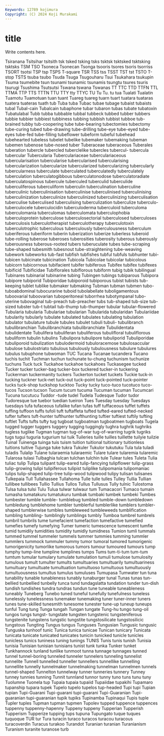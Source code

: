 ```yaml
---
Keywords: 12789 kojimura
Copyright: (C) 2024 Koji Murakami
---
```


# title

Write contents here.



 Tsiranana Tsitsihar tsitsith
tsk tsked tsking tsks tsktsk tsktsked tsktsking tsktsks TSM TSO
Tsoneca Tsonecan Tsonga tsooris tsores tsoris tsorriss TSORT tsotsi TSP
tsp TSPS T-square TSR TSS tss TSST TST tst TSTO
T-stop TSTS tsuba tsubo Tsuda Tsuga Tsugouharu Tsui Tsukahara tsukupin
Tsuma tsumebite tsun tsunami tsunamic tsunamis tsungtu tsures tsuris tsurugi
Tsushima Tsutsutsi Tswana tswana Tswanas TT TTC TTD TTFN TTL
TTMA TTP TTS TTTN TTU TTY tty TTYC TU Tu
Tu. tu tua Tualati Tualatin Tuamotu Tuamotuan tuan tuant Tuareg
tuareg tuarn tuart tuatara tuataras tuatera tuateras tuath tub Tuba
tuba Tubac tubae tubage tubaist tubaists tubal Tubal-cain Tubalcain tubaphone
tubar tubaron tubas tubate tubatoxin Tubatulabal Tubb tubba tubbable tubbal
tubbeck tubbed tubber tubbers tubbie tubbier tubbiest tubbiness tubbing tubbish
tubbist tubboe tub-brained tubby tub-coopering tube tube-bearing tubectomies tubectomy tube-curing
tubed tube-drawing tube-drilling tube-eye tube-eyed tube-eyes tube-fed tube-filling tubeflower tubeform
tubeful tubehead tubehearted tubeless tubelet tubelike tubemaker tubemaking tubeman tubemen
tubenose tube-nosed tuber Tuberaceae tuberaceous Tuberales tuberation tubercle tubercled tuberclelike
tubercles tubercul- tubercula tubercular Tubercularia Tuberculariaceae tuberculariaceous tubercularisation tubercularise tubercularised
tubercularising tubercularization tubercularize tubercularized tubercularizing tubercularly tubercularness tuberculate tuberculated tuberculatedly
tuberculately tuberculation tuberculatogibbous tuberculatonodose tuberculatoradiate tuberculatospinous tubercule tuberculed tuberculid tuberculide
tuberculiferous tuberculiform tuberculin tuberculination tuberculine tuberculinic tuberculinisation tuberculinise tuberculinised tuberculinising
tuberculinization tuberculinize tuberculinized tuberculinizing tuberculisation tuberculise tuberculised tuberculising tuberculization tuberculize
tuberculo- tuberculocele tuberculocidin tuberculoderma tuberculoid tuberculoma tuberculomania tuberculomas tuberculomata tuberculophobia
tuberculoprotein tuberculose tuberculosectorial tuberculosed tuberculoses tuberculosis tuberculotherapist tuberculotherapy tuberculotoxin tuberculotrophic
tuberculous tuberculously tuberculousness tuberculum tuberiferous tuberiform tuberin tuberization tuberize tuberless
tuberoid tube-rolling tuberose tuberoses tuberosities tuberosity tuberous tuberously tuberousness tuberous-rooted
tubers tuberuculate tubes tube-scraping tube-shaped tubesmith tubesnout tube-straightening tube-weaving tubework
tubeworks tub-fast tubfish tubfishes tubful tubfuls tubhunter tubi- tubicen tubicinate
tubicination Tubicola Tubicolae tubicolar tubicolous tubicorn tubicornous tubifacient tubifer tubiferous
Tubifex tubifex tubifexes tubificid Tubificidae Tubiflorales tubiflorous tubiform tubig tubik
tubilingual Tubinares tubinarial tubinarine tubing Tubingen tubings tubiparous Tubipora tubipore
tubiporid Tubiporidae tubiporoid tubiporous tubist tubists tub-keeping tublet tublike tubmaker
tubmaking Tubman tubman tubmen tubo- tuboabdominal tubocurarine tuboid tubolabellate tuboligamentous
tuboovarial tuboovarian tuboperitoneal tuborrhea tubotympanal tubo-uterine tubovaginal tub-preach tub-preacher tubs
tub-shaped tub-size tub-sized tubster tub-t tubtail tub-thump tub-thumper tubular tubular-flowered
Tubularia tubularia Tubulariae tubularian Tubularida tubularidan Tubulariidae tubularity tubularly tubulate
tubulated tubulates tubulating tubulation tubulator tubulature tubule tubules tubulet tubuli
tubuli- tubulibranch tubulibranchian Tubulibranchiata tubulibranchiate Tubulidentata tubulidentate Tubulifera tubuliferan tubuliferous
tubulifloral tubuliflorous tubuliform tubulin tubulins Tubulipora tubulipore tubuliporid Tubuliporidae tubuliporoid
tubulization tubulodermoid tubuloracemose tubulosaccular tubulose tubulostriato tubulous tubulously tubulousness tubulure
tubulures tubulus tubuphone tubwoman TUC Tucana Tucanae tucandera Tucano tuchis
tuchit Tuchman tuchun tuchunate tu-chung tuchunism tuchunize tuchuns Tuck tuck
Tuckahoe tuckahoe tuckahoes Tuckasegee tucked Tucker tucker tucker-bag tucker-box tuckered
tucker-in tuckering Tuckerman tuckermanity tuckers Tuckerton tucket tuckets Tuckie tuck-in
tucking tuckner tuck-net tuck-out tuck-point tuck-pointed tuck-pointer tucks tuck-shop tuckshop
tucktoo Tucky tucky tuco-tuco tucotuco tuco-tucos Tucson tucson Tucum tucum
tucuma Tucuman tucuman Tucumcari Tucuna tucutucu Tuddor -tude tudel Tudela
Tudesque Tudor tudor Tudoresque tue tuebor tuedian tueiron Tues Tuesday
tuesday Tuesdays tuesdays tufa tufaceous tufalike tufan tufas tuff tuffaceous
tuffet tuffets tuffing tuffoon tuffs tufoli tuft tuftaffeta tufted tufted-eared
tufted-necked tufter tufters tuft-hunter tufthunter tufthunting tuftier tuftiest tuftily tufting
tuftlet Tufts tufts tufty tug tugboat tugboatman tugboatmen tugboats Tugela
tugged tugger tuggers tuggery tugging tuggingly tughra tughrik tughriks tugless
tuglike Tugman tugman tug-of-war tug-of-warring tugrik tugriks tugs tugui tuguria
tugurium tui tuik Tuileries tuille tuilles tuillette tuilyie tuilzie Tuinal
Tuinenga tuinga tuis tuism tuition tuitional tuitionary tuitionless tuitions tuitive
Tujunga tuke tukra Tukuler Tukulor tukutuku Tula tula tuladi tuladis
Tulalip Tulane tularaemia tularaemic Tulare tulare tularemia tularemic Tularosa tulasi
Tulbaghia tulcan tulchan tulchin tule Tulear tules Tuleta Tulia tuliac
tulip Tulipa tulipant tulip-eared tulip-fancying tulipflower tulip-grass tulip-growing tulipi tulipiferous
tulipist tuliplike tulipomania tulipomaniac tulips tulip-shaped tulip-tree tulip-wood tulipwood tulipy
tulisan tulisanes Tulkepaia Tull Tullahassee Tullahoma Tulle tulle tulles Tulley
Tullia Tullian tullibee tullibees Tullio Tullius Tullos Tullus Tullusus Tully
tulnic Tulostoma Tulsa tulsa tulsi Tulu Tulua tulwar tulwaur tum
Tumacacori Tumaco tumain tumasha tumatakuru tumatukuru tumbak tumbaki tumbek tumbeki
Tumbes tumbester tumble tumble- tumblebug tumbled tumble-down tumbledown tumbledung tumblehome
tumbler tumblerful tumblerlike tumblers tumbler-shaped tumblerwise tumbles tumbleweed tumbleweeds tumblification
tumbling tumbling- tumblingly tumblings tumbly Tumboa tumbrel tumbrels tumbril tumbrils
tume tumefacient tumefaction tumefactive tumefied tumefies tumefy tumefying Tumer tumeric
tumescence tumescent tumfie tumid tumidily tumidities tumidity tumidly tumidness Tumion
tumli tummals tummed tummel tummeler tummels tummer tummies tumming tummler
tummlers tummock tummuler tummy tumor tumoral tumored tumorigenic tumorigenicity tumorlike
tumorous tumors tumour tumoured tumours tump tumphy tump-line tumpline tumplines
tumps Tums tum-ti-tum tum-tum tumtum tumular tumulary tumulate tumulation tumuli
tumulose tumulosity tumulous tumult tumulter tumults tumultuaries tumultuarily tumultuariness tumultuary
tumultuate tumultuation tumultuoso tumultuous tumultuously tumultuousness tumultus tumulus tumuluses Tumupasa
Tumwater tun tuna tunability tunable tunableness tunably tunaburger tunal Tunas
tunas tun-bellied tunbellied tunbelly tunca tund tundagslatta tundation tunder tun-dish
tundish tundishes tundra tundras tundun tune tuneable tuneableness tuneably Tuneberg
Tunebo tuned tuneful tunefully tunefulness tuneless tunelessly tunelessness tunemaker tunemaking
tuner tuner-inner tuners tunes tune-skilled tunesmith tunesome tunester tune-up tuneup
tuneups tunful Tung tung Tunga tungah Tungan tungate Tung-hu tungo
tung-oil tungos tungs tungst- tungstate tungsten tungstenic tungsteniferous tungstenite tungstens
tungstic tungstite tungstosilicate tungstosilicic tungstous Tungting Tungus tungus Tunguses Tungusian
Tungusic tungusic Tunguska tunhoof tunic Tunica tunica tunicae Tunican tunicary
Tunicata tunicata tunicate tunicated tunicates tunicin tunicked tunicle tunicles tunicless
tunics tuniness tuning tunings TUNIS Tunis tunis tunish Tunisia tunisia
Tunisian tunisian tunisians tunist tunk tunka Tunker tunket Tunkhannock tunland
tunlike tunmoot tunna tunnage tunnages tunned tunnel tunnel-boring tunneled tunneler
tunnelers tunneling tunnelist tunnelite Tunnell tunnelled tunneller tunnellers tunnellike tunnelling
tunnellite tunnelly tunnelmaker tunnelmaking tunnelman tunnelmen tunnels tunnel-shaped Tunnelton tunnelway
tunner tunneries tunnery Tunney tunney tunnies tunning Tunnit tunnland tunnor
tunny tuno tuns tunu tuny Tuolumne Tuonela tup Tupaia tupaia
tupaiid Tupaiidae tupakihi Tupamaro tupanship tupara tupek Tupelo tupelo tupelos
tup-headed Tupi tupi Tupian tupian Tupi-Guarani Tupi-guarani tupi-guarani Tupi-Guaranian Tupi-guaranian
tupi-guaranian tupik tupiks Tupinamba Tupinaqui Tupis tuple Tupler tuples Tupman
tupman tupmen Tupolev tupped tuppence tuppences tuppenny tuppenny-hapenny Tuppeny tuppeny
Tupperian Tupperish Tupperism Tupperize tupping tups tupuna Tupungato tuque tuques
tuquoque TUR tur Tura turacin turaco turacos turacou turacous turacoverdin
Turacus turakoo Turandot Turanian turanian Turanianism Turanism turanite turanose turb

